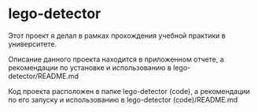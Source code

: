 # lego-detector

Этот проект я делал в рамках прохождения учебной практики в университете.

Описание данного проекта находится в приложенном отчете, а рекомендации по установке и использованию в lego-detector/README.md

Код проекта расположен в папке lego-detector (code), а рекомендации по его запуску и использованию в lego-detector (code)/README.md

